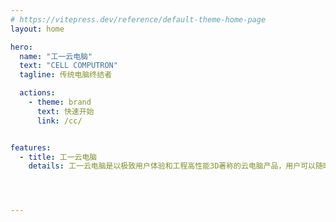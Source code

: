 ```yaml
---
# https://vitepress.dev/reference/default-theme-home-page
layout: home

hero:
  name: "工一云电脑"
  text: "CELL COMPUTRON"
  tagline: 传统电脑终结者

  actions:
    - theme: brand
      text: 快速开始
      link: /cc/


features:
  - title: 工一云电脑
    details: 工一云电脑是以极致用户体验和工程高性能3D著称的云电脑产品，用户可以随时随地随屏访问云电脑，可为校企提供高效、便捷、安全、流畅、可靠的高性能云电脑。




---
```

